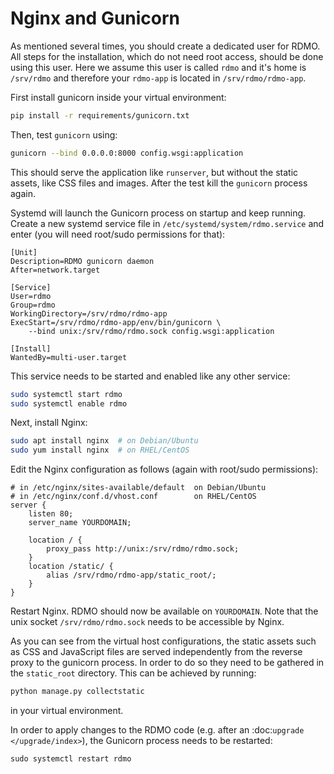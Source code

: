 # Nginx and Gunicorn

As mentioned several times, you should create a dedicated user for RDMO. All steps for the installation, which do not need root access, should be done using this user. Here we assume this user is called ``rdmo`` and it's home is ``/srv/rdmo`` and therefore your ``rdmo-app`` is located in ``/srv/rdmo/rdmo-app``.

First install gunicorn inside your virtual environment:

```bash
pip install -r requirements/gunicorn.txt
```

Then, test ``gunicorn`` using:
```bash
gunicorn --bind 0.0.0.0:8000 config.wsgi:application
```

This should serve the application like ``runserver``, but without the static assets, like CSS files and images. After the test kill the ``gunicorn`` process again.

Systemd will launch the Gunicorn process on startup and keep running. Create a new systemd service file in `/etc/systemd/system/rdmo.service` and enter (you will need root/sudo permissions for that):

```
[Unit]
Description=RDMO gunicorn daemon
After=network.target

[Service]
User=rdmo
Group=rdmo
WorkingDirectory=/srv/rdmo/rdmo-app
ExecStart=/srv/rdmo/rdmo-app/env/bin/gunicorn \
    --bind unix:/srv/rdmo/rdmo.sock config.wsgi:application

[Install]
WantedBy=multi-user.target
```

This service needs to be started and enabled like any other service:

```bash
sudo systemctl start rdmo
sudo systemctl enable rdmo
```

Next, install Nginx:

```bash
sudo apt install nginx  # on Debian/Ubuntu
sudo yum install nginx  # on RHEL/CentOS
```

Edit the Nginx configuration as follows (again with root/sudo permissions):

```nginx
# in /etc/nginx/sites-available/default  on Debian/Ubuntu
# in /etc/nginx/conf.d/vhost.conf        on RHEL/CentOS
server {
    listen 80;
    server_name YOURDOMAIN;

    location / {
        proxy_pass http://unix:/srv/rdmo/rdmo.sock;
    }
    location /static/ {
        alias /srv/rdmo/rdmo-app/static_root/;
    }
}
```

Restart Nginx. RDMO should now be available on `YOURDOMAIN`. Note that the unix socket `/srv/rdmo/rdmo.sock` needs to be accessible by Nginx.

As you can see from the virtual host configurations, the static assets such as CSS and JavaScript files are served independently from the reverse proxy to the gunicorn process. In order to do so they need to be gathered in the ``static_root`` directory. This can be achieved by running:

```bash
python manage.py collectstatic
```

in your virtual environment.

In order to apply changes to the RDMO code (e.g. after an :doc:`upgrade </upgrade/index>`), the Gunicorn process needs to be restarted:

```
sudo systemctl restart rdmo
```
